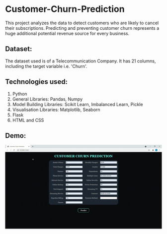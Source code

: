 # Customer-Churn-Prediction
This project analyzes the data to detect customers who are
likely to cancel their subscriptions. Predicting and preventing 
customer churn represents a huge additional potential revenue 
source for every business.

## Dataset:

The dataset used is of a Telecommunication Company. It has 21 
columns, including the target variable i.e. 'Churn'.  

## Technologies used:
1. Python
2. General Libraries: Pandas, Numpy
3. Model Building Libraries: Scikit Learn, Imbalanced Learn, Pickle
4. Visualisation Libraries: Matplotlib, Seaborn
5. Flask
6. HTML and CSS

## Demo:
![link](https://github.com/rashisaluja/Customer-Churn-Prediction/blob/main/Customer%20Churn%20Prediction/Images/Customer%20Churn%20Prediction%20-%20Google%20Chrome%202021-05-30%2018-10-15.gif)
